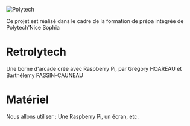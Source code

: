 ![Polytech](http://www.polytechnice.fr/jahia/jsp/jahia/templates/inc/img/polytech_nice-sophia.png)

Ce projet est réalisé dans le cadre de la formation de prépa intégrée de Polytech'Nice Sophia

# Retrolytech
Une borne d'arcade crée avec Raspberry Pi, par Grégory HOAREAU et Barthélemy PASSIN-CAUNEAU

# Matériel
Nous allons utiliser : Une Raspberry Pi, un écran, etc.
